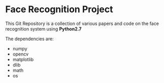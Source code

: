 # Face Recognition Project

This Git Repository is a collection of various papers and code on the face recognition system using **Python2.7**

The dependencies are:
* numpy
* opencv
* matplotlib
* dlib
* math
* os